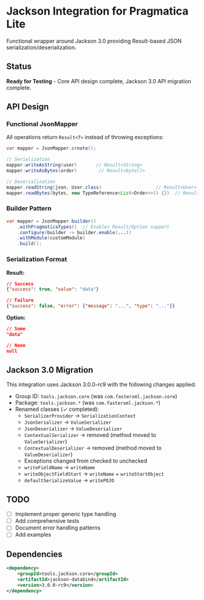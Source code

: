# Jackson Integration for Pragmatica Lite

Functional wrapper around Jackson 3.0 providing Result-based JSON serialization/deserialization.

## Status

**Ready for Testing** - Core API design complete, Jackson 3.0 API migration complete.

## API Design

### Functional JsonMapper

All operations return `Result<T>` instead of throwing exceptions:

```java
var mapper = JsonMapper.create();

// Serialization
mapper.writeAsString(user)       // Result<String>
mapper.writeAsBytes(order)        // Result<byte[]>

// Deserialization
mapper.readString(json, User.class)                    // Result<User>
mapper.readBytes(bytes, new TypeReference<List<Order>>() {})  // Result<List<Order>>
```

### Builder Pattern

```java
var mapper = JsonMapper.builder()
    .withPragmaticaTypes()  // Enables Result/Option support
    .configure(builder -> builder.enable(...))
    .withModule(customModule)
    .build();
```

### Serialization Format

**Result<T>:**
```json
// Success
{"success": true, "value": "data"}

// Failure
{"success": false, "error": {"message": "...", "type": "..."}}
```

**Option<T>:**
```json
// Some
"data"

// None
null
```

## Jackson 3.0 Migration

This integration uses Jackson 3.0.0-rc9 with the following changes applied:
- Group ID: `tools.jackson.core` (was `com.fasterxml.jackson.core`)
- Package: `tools.jackson.*` (was `com.fasterxml.jackson.*`)
- Renamed classes (✓ completed):
  - `SerializerProvider` → `SerializationContext`
  - `JsonSerializer` → `ValueSerializer`
  - `JsonDeserializer` → `ValueDeserializer`
  - `ContextualSerializer` → removed (method moved to `ValueSerializer`)
  - `ContextualDeserializer` → removed (method moved to `ValueDeserializer`)
  - Exceptions changed from checked to unchecked
  - `writeFieldName` → `writeName`
  - `writeObjectFieldStart` → `writeName` + `writeStartObject`
  - `defaultSerializeValue` → `writePOJO`

## TODO

- [ ] Implement proper generic type handling
- [ ] Add comprehensive tests
- [ ] Document error handling patterns
- [ ] Add examples

## Dependencies

```xml
<dependency>
    <groupId>tools.jackson.core</groupId>
    <artifactId>jackson-databind</artifactId>
    <version>3.0.0-rc9</version>
</dependency>
```

